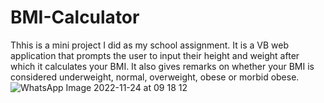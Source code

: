 # BMI-Calculator
Thhis is a mini project I did as my school assignment.
It is a VB web application that prompts the user to input their height and weight after which it calculates your BMI. It also gives remarks on whether your BMI is considered underweight, normal, overweight, obese or morbid obese.
![WhatsApp Image 2022-11-24 at 09 18 12](https://user-images.githubusercontent.com/102133266/204100540-a78b95df-d0fc-46aa-9cb6-bb6f1687f240.jpg)
